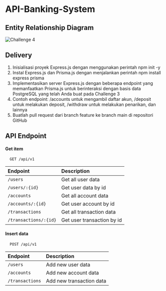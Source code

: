 # API-Banking-System

## Entity Relationship Diagram

![Challenge 4](https://github.com/rasyadpras/API-Banking-System/assets/106673670/af5ea9f8-5c77-4ee1-a174-4bf7fe9aee75)


## Delivery

1. Inisialisasi proyek Express.js dengan menggunakan perintah npm init -y
2. Instal Express.js dan Prisma.js dengan menjalankan perintah npm install express prisma
3. Implementasikan server Express.js dengan beberapa endpoint yang memanfaatkan Prisma.js untuk berinteraksi dengan basis data PostgreSQL yang telah Anda buat pada Challenge 3
4. Contoh endpoint: /accounts untuk mengambil daftar akun, /deposit untuk melakukan deposit, /withdraw untuk melakukan penarikan, dan lainnya
5. Buatlah pull request dari branch feature ke branch main di repositori GitHub

## API Endpoint

#### Get item

```
  GET /api/v1
```

| Endpoint               |  Description                |
| :--------------        |  :------------------------  |
| `/users`               |  Get all user data          |
| `/users/:{id}`         |  Get user data by id        |
| `/accounts`            |  Get all account data       |
| `/accounts/:{id}`      |  Get user account by id     |
| `/transactions`        |  Get all transaction data   |
| `/transactions/:{id}`  |  Get user transaction by id |

#### Insert data

```
  POST /api/v1
```

| Endpoint               |  Description                |
| :--------------        |  :------------------------  |
| `/users`               |  Add new user data          |
| `/accounts`            |  Add new account data       |
| `/transactions`        |  Add new transaction data   |

